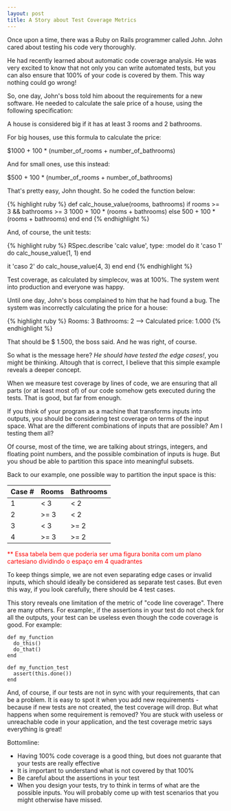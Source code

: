 ```yaml
---
layout: post
title: A Story about Test Coverage Metrics
---
```


Once upon a time, there was a Ruby on Rails programmer called John. John cared about testing his code very thoroughly.

He had recently learned about automatic code coverage analysis. He was very excited to know that not only you can write automated tests, but you can also ensure that 100% of your code is covered by them. This way nothing could go wrong!

So, one day, John's boss told him aboout the requirements for a new software. He needed to calculate the sale price of a house, using the following specification:

<div class="message">
A house is considered big if it has at least 3 rooms and 2 bathrooms. <br>

For big houses, use this formula to calculate the price:<br>

$1000 + 100 * (number_of_rooms + number_of_bathrooms)<br>

And for small ones, use this instead: <br>

$500 + 100 * (number_of_rooms + number_of_bathrooms)
</div>

That's pretty easy, John thought. So he coded the function below:

{% highlight ruby %}
def calc_house_value(rooms, bathrooms)
  if rooms >= 3 && bathrooms >= 3
    1000 + 100 * (rooms + bathrooms)
  else
    500 + 100 * (rooms + bathrooms)
  end
end
{% endhighlight %}

And, of course, the unit tests:

{% highlight ruby %}
RSpec.describe 'calc value', type: :model do
  it 'caso 1' do
    calc_house_value(1, 1)
  end

  it 'caso 2' do
    calc_house_value(4, 3)
  end
end
{% endhighlight %}

Test coverage, as calculated by simplecov, was at 100%. The system went into production and everyone was happy.

Until one day, John's boss complained to him that he had found a bug. The system was incorrectly calculating the price for a house: <br>

{% highlight ruby %}
Rooms: 3
Bathrooms: 2
--> Calculated price: 1.000
{% endhighlight %}

That should be $ 1.500, the boss said. And he was right, of course.

So what is the message here? *He should have tested the edge cases!*, you might be thinking. Altough that is correct, I believe that this simple example reveals a deeper concept.

When we measure test coverage by lines of code, we are ensuring that all parts (or at least most of) of our code somehow gets executed during the tests. That is good, but far from enough.

If you think of your program as a machine that transforms inputs into outputs, you should be considering test coverage on terms of the input space. What are the different combinations of inputs that are possible? Am I testing them all?

Of course, most of the time, we are talking about strings, integers, and floating point numbers, and the possible combination of inputs is huge. But you shoud be able to partition this space into meaningful subsets.

Back to our example, one possible way to partition the input space is this:

<table>
  <thead>
    <tr>
      <th>Case #</th>
      <th>Rooms</th>
      <th>Bathrooms</th>
    </tr>
  </thead>
  <tbody>
    <tr>
      <td>1</td>
      <td>< 3</td>
      <td>< 2</td>
    </tr>
    <tr>
      <td>2</td>
      <td>>= 3</td>
      <td>< 2</td>
    </tr>
    <tr>
      <td>3</td>
      <td>< 3</td>
      <td>>= 2</td>
    </tr>
    <tr>
      <td>4</td>
      <td>>= 3</td>
      <td>>= 2</td>
    </tr>
  </tbody>
</table>

<div style="color: red;">
  ** Essa tabela bem que poderia ser uma figura bonita com um plano cartesiano dividindo o espaço em 4 quadrantes
</div>

To keep things simple, we are not even separating edge cases or invalid inputs, which should ideally be considered as separate test cases. But even this way, if you look carefully, there should be 4 test cases.

This story reveals one limitation of the metric of "code line coverage".
There are many others. For example:, if the assertions in your test do not check for all the outputs, your test can be useless even though the code coverage is good. For example:
```
def my_function
  do_this()
  do_that()
end

def my_function_test
  assert(this.done())
end
```

And, of course, if our tests are not in sync with your requirements, that can be a problem. It is easy to spot it when you add new requirements - because if new tests are not created, the test coverage will drop. But what happens when some requirement is removed? You are stuck with useless or unreachable code in your application, and the test coverage metric says everything is great!

Bottomline:
- Having 100% code coverage is a good thing, but does not guarante that your tests are really effective
- It is important to understand what is not covered by that 100%
- Be careful about the assertions in your test
- When you design your tests, try to think in terms of what are the possible inputs. You will probably come up with test scenarios that you might otherwise have missed.